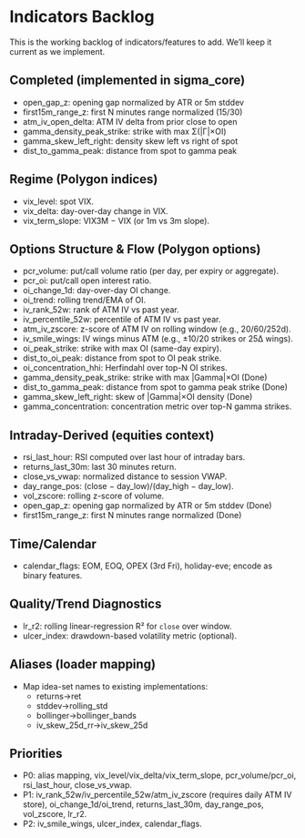 # Indicators Backlog

This is the working backlog of indicators/features to add. We’ll keep it current as we implement.

## Completed (implemented in sigma_core)
- open_gap_z: opening gap normalized by ATR or 5m stddev
- first15m_range_z: first N minutes range normalized (15/30)
- atm_iv_open_delta: ATM IV delta from prior close to open
- gamma_density_peak_strike: strike with max Σ(|Γ|×OI)
- gamma_skew_left_right: density skew left vs right of spot
- dist_to_gamma_peak: distance from spot to gamma peak

## Regime (Polygon indices)
- vix_level: spot VIX.
- vix_delta: day-over-day change in VIX.
- vix_term_slope: VIX3M − VIX (or 1m vs 3m slope).

## Options Structure & Flow (Polygon options)
- pcr_volume: put/call volume ratio (per day, per expiry or aggregate).
- pcr_oi: put/call open interest ratio.
- oi_change_1d: day-over-day OI change.
- oi_trend: rolling trend/EMA of OI.
- iv_rank_52w: rank of ATM IV vs past year.
- iv_percentile_52w: percentile of ATM IV vs past year.
- atm_iv_zscore: z-score of ATM IV on rolling window (e.g., 20/60/252d).
- iv_smile_wings: IV wings minus ATM (e.g., ±10/20 strikes or 25Δ wings).
 - oi_peak_strike: strike with max OI (same-day expiry).
 - dist_to_oi_peak: distance from spot to OI peak strike.
 - oi_concentration_hhi: Herfindahl over top-N OI strikes.
 - gamma_density_peak_strike: strike with max |Gamma|×OI (Done)
 - dist_to_gamma_peak: distance from spot to gamma peak strike (Done)
 - gamma_skew_left_right: skew of |Gamma|×OI density (Done)
 - gamma_concentration: concentration metric over top-N gamma strikes.

## Intraday-Derived (equities context)
- rsi_last_hour: RSI computed over last hour of intraday bars.
- returns_last_30m: last 30 minutes return.
- close_vs_vwap: normalized distance to session VWAP.
- day_range_pos: (close − day_low)/(day_high − day_low).
- vol_zscore: rolling z-score of volume.
 - open_gap_z: opening gap normalized by ATR or 5m stddev (Done)
 - first15m_range_z: first N minutes range normalized (Done)

## Time/Calendar
- calendar_flags: EOM, EOQ, OPEX (3rd Fri), holiday-eve; encode as binary features.

## Quality/Trend Diagnostics
- lr_r2: rolling linear-regression R² for `close` over window.
- ulcer_index: drawdown-based volatility metric (optional).

## Aliases (loader mapping)
- Map idea-set names to existing implementations:
  - returns→ret
  - stddev→rolling_std
  - bollinger→bollinger_bands
  - iv_skew_25d_rr→iv_skew_25d

## Priorities
- P0: alias mapping, vix_level/vix_delta/vix_term_slope, pcr_volume/pcr_oi, rsi_last_hour, close_vs_vwap.
- P1: iv_rank_52w/iv_percentile_52w/atm_iv_zscore (requires daily ATM IV store), oi_change_1d/oi_trend, returns_last_30m, day_range_pos, vol_zscore, lr_r2.
- P2: iv_smile_wings, ulcer_index, calendar_flags.
